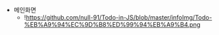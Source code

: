   * 메인화면
    * !https://github.com/null-91/Todo-in-JS/blob/master/infoImg/Todo-%EB%A9%94%EC%9D%B8%ED%99%94%EB%A9%B4.png
